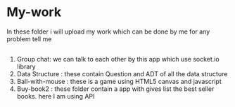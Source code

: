 # My-work
In these folder i will upload my work which can be done by me for any problem tell me 


##
1. Group chat: we can talk to each other by this app which use socket.io library 
2. Data Structure : these contain Question and ADT of all the data structure
3. Ball-with-mouse : these is a game using HTML5 canvas and javascript
4. Buy-book2 : these folder contain a app with gives list the best seller books. here I am using API
